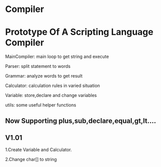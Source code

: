 # Compiler
Prototype Of A Scripting Language Compiler
===



MainCompiler: main loop to get string and execute


Parser: split statement to words


Grammar: analyze words to get result


Calculator: calculation rules in varied situation


Variable: store,declare and change variables

utils: some useful helper functions



Now Supporting plus,sub,declare,equal,gt,lt....
---

V1.01
---
1.Create Variable and Calculator.

2.Change char[] to string
